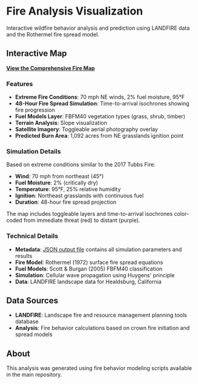 # Fire Analysis Visualization

Interactive wildfire behavior analysis and prediction using LANDFIRE data and the Rothermel fire spread model.

## Interactive Map

**[View the Comprehensive Fire Map](index.html)**

### Features

- **Extreme Fire Conditions**: 70 mph NE winds, 2% fuel moisture, 95°F
- **48-Hour Fire Spread Simulation**: Time-to-arrival isochrones showing fire progression
- **Fuel Models Layer**: FBFM40 vegetation types (grass, shrub, timber)
- **Terrain Analysis**: Slope visualization
- **Satellite Imagery**: Toggleable aerial photography overlay
- **Predicted Burn Area**: 1,092 acres from NE grasslands ignition point

### Simulation Details

Based on extreme conditions similar to the 2017 Tubbs Fire:
- **Wind**: 70 mph from northeast (45°)
- **Fuel Moisture**: 2% (critically dry)
- **Temperature**: 95°F, 25% relative humidity
- **Ignition**: Northeast grasslands with continuous fuel
- **Duration**: 48-hour fire spread projection

The map includes toggleable layers and time-to-arrival isochrones color-coded from immediate threat (red) to distant (purple).

### Technical Details

- **Metadata**: [JSON output file](comprehensive_fire_map_data.json) contains all simulation parameters and results
- **Fire Model**: Rothermel (1972) surface fire spread equations
- **Fuel Models**: Scott & Burgan (2005) FBFM40 classification
- **Simulation**: Cellular wave propagation using Huygens' principle
- **Data**: LANDFIRE landscape data for Healdsburg, California

## Data Sources

- **LANDFIRE**: Landscape fire and resource management planning tools database
- **Analysis**: Fire behavior calculations based on crown fire initiation and spread models

## About

This analysis was generated using fire behavior modeling scripts available in the main repository.
